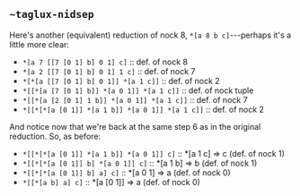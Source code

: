 ## `~taglux-nidsep`
Here's another (equivalent) reduction of nock 8, `*[a 8 b c]`---perhaps it's a little more clear:

+ `*[a 7 [[7 [0 1] b] 0 1] c]`                      :: def. of nock 8
+ `*[a 2 [[7 [0 1] b] 0 1] 1 c]`                    :: def. of nock 7
+ `*[*[a [[7 [0 1] b] 0 1]] *[a 1 c]]`              :: def. of nock 2
+ `*[[*[a [7 [0 1] b]] *[a 0 1]] *[a 1 c]]`         :: def. of nock tuple
+ `*[[*[a [2 [0 1] 1 b]] *[a 0 1]] *[a 1 c]]`       :: def. of nock 7
+ `*[[*[*[a [0 1]] *[a 1 b]] *[a 0 1]] *[a 1 c]]`   :: def. of nock 2

And notice now that we're back at the same step 6 as in the original reduction.  So, as before:

+ `*[[*[*[a [0 1]] *[a 1 b]] *[a 0 1]] c]`  :: *[a 1 c] => c (def. of nock 1)
+ `*[[*[*[a [0 1]] b] *[a 0 1]] c]`         :: *[a 1 b] => b (def. of nock 1)
+ `*[[*[*[a [0 1]] b] a] c]`                :: *[a 0 1] => a (def. of nock 0)
+ `*[[*[a b] a] c]`                         :: *[a [0 1]] => a (def. of nock 0)
